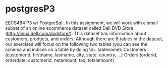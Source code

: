 # postgresP3
EECS484 P3 w/ PostgreSql
.
In this assignment, we will work with a small subset of an online e­commerce dataset called
Dell DVD Store (http://linux.dell.com/dvdstore/). This dataset has information about
customers, products, and orders. Although there are 8 tables in the dataset, our exercises will
focus on the following two tables (you can see the schema and indices on a table by doing
\d+ tablename):
Customers (customerid, firstname, lastname, city, state, country, …)
Orders (orderid, orderdate, customerid, netamount, tax, totalamount)

